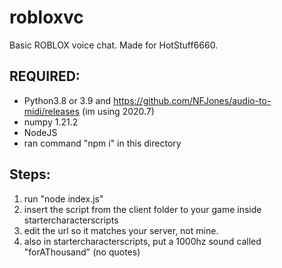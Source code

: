 # robloxvc
Basic ROBLOX voice chat. Made for HotStuff6660.

## REQUIRED:
* Python3.8 or 3.9 and https://github.com/NFJones/audio-to-midi/releases (im using 2020.7)
* numpy 1.21.2
* NodeJS
* ran command "npm i" in this directory

## Steps:

1. run "node index.js"
2. insert the script from the client folder to your game inside startercharacterscripts
3. edit the url so it matches your server, not mine.
4. also in startercharacterscripts, put a 1000hz sound called "forAThousand" (no quotes)
